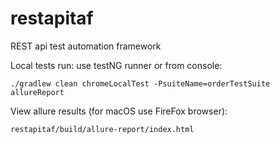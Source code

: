 # restapitaf
REST api test automation framework

Local tests run: use testNG runner 
    or from console:

    ./gradlew clean chromeLocalTest -PsuiteName=orderTestSuite allureReport



View allure results (for macOS use FireFox browser):
    
    restapitaf/build/allure-report/index.html